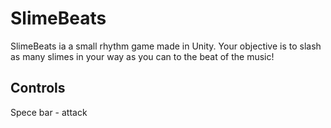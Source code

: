 # SlimeBeats
SlimeBeats ia a small rhythm game made in Unity. Your objective is to slash as many slimes in your way as you can to the beat of the music!

## Controls
Spece bar - attack
